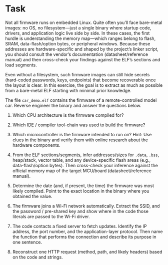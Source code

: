 # Task

Not all firmware runs on embedded Linux. Quite often you’ll face bare-metal images: no OS, no filesystem—just a single binary where startup code, drivers, and application logic live side by side. In these cases, the first hurdle is understanding the memory map—which ranges belong to flash, SRAM, data-flash/option bytes, or peripheral windows. Because these addresses are hardware-specific and shaped by the project’s linker script, you should consult the vendor’s documentation (datasheet/reference manual) and then cross-check your findings against the ELF’s sections and load segments. 

Even without a filesystem, such firmware images can still hide secrets (hard-coded passwords, keys, endpoints) that become recoverable once the layout is clear. In this exercise, the goal is to extract as much as possible from a bare-metal ELF starting with minimal prior knowledge.

The file `car_demo.elf` contains the firmware of a remote-controlled model car. Reverse engineer the binary and answer the questions below.

1. Which CPU architecture is the firmware compiled for?

2. Which IDE / compiler tool-chain was used to build the firmware?

3. Which microcontroller is the firmware intended to run on? Hint: Use clues in the binary and verify them with online research about the hardware components.

4. From the ELF sections/segments, infer addresses/sizes for `.data`, `.bss`, heap/stack, vector table, and any device-specific flash areas (e.g., data-flash/option bytes). Then cross-check your inference against the official memory map of the target MCU/board (datasheet/reference manual). 

5. Determine the date (and, if present, the time) the firmware was most likely compiled.  Point to the exact location in the binary where you obtained the value.

6. The firmware joins a Wi-Fi network automatically. Extract the SSID, and the password / pre-shared key and show where in the code those literals are passed to the Wi-Fi driver.

7. The code contacts a fixed server to fetch updates. Identify the IP address, the port number, and the application-layer protocol. Then name the function that performs the connection and describe its purpose in one sentence.

8. Reconstruct one HTTP request (method, path, and likely headers) based on the code and strings.
